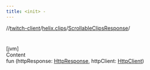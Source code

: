 ```yaml
---
title: <init> -
---
```

//[twitch-client](../../index.md)/[helix.clips](../index.md)/[ScrollableClipsResponse](index.md)/[<init>](-init-.md)



# <init>  
[jvm]  
Content  
fun [<init>](-init-.md)(httpResponse: [HttpResponse](), httpClient: [HttpClient]())  



